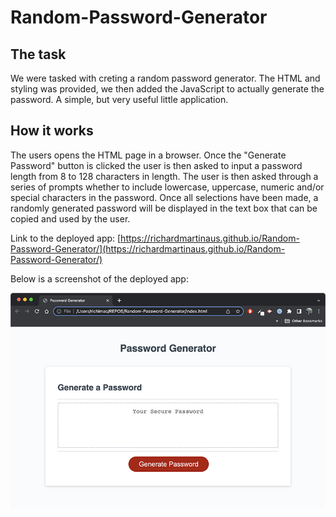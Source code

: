 # Random-Password-Generator

## The task
We were tasked with creting a random password generator. The HTML and styling was provided, we then added the JavaScript to actually generate the password. A simple, but very useful little application.

## How it works
The users opens the HTML page in a browser. Once the "Generate Password" button is clicked the user is then asked to input a password length from 8 to 128 characters in length. The user is then asked through a series of prompts whether to include lowercase, uppercase, numeric and/or special characters in the password. Once all selections have been made, a randomly generated password will be displayed in the text box that can be copied and used by the user. 

Link to the deployed app: [https://richardmartinaus.github.io/Random-Password-Generator/](https://richardmartinaus.github.io/Random-Password-Generator/)

Below is a screenshot of the deployed app: 

![Screenshot of refactored deployed portfolio site](assets/images/screenshot03.png?raw=true)

